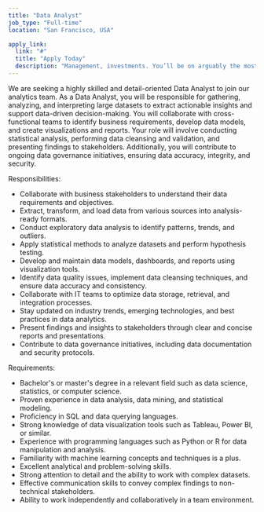 ```yaml
---
title: "Data Analyst"
job_type: "Full-time"
location: "San Francisco, USA"

apply_link:
  link: "#"
  title: "Apply Today"
  description: "Management, investments. You’ll be on arguably the most important"
---
```


We are seeking a highly skilled and detail-oriented Data Analyst to join our analytics team. As a Data Analyst, you will be responsible for gathering, analyzing, and interpreting large datasets to extract actionable insights and support data-driven decision-making. You will collaborate with cross-functional teams to identify business requirements, develop data models, and create visualizations and reports. Your role will involve conducting statistical analysis, performing data cleansing and validation, and presenting findings to stakeholders. Additionally, you will contribute to ongoing data governance initiatives, ensuring data accuracy, integrity, and security.

Responsibilities:

- Collaborate with business stakeholders to understand their data requirements and objectives.
- Extract, transform, and load data from various sources into analysis-ready formats.
- Conduct exploratory data analysis to identify patterns, trends, and outliers.
- Apply statistical methods to analyze datasets and perform hypothesis testing.
- Develop and maintain data models, dashboards, and reports using visualization tools.
- Identify data quality issues, implement data cleansing techniques, and ensure data accuracy and consistency.
- Collaborate with IT teams to optimize data storage, retrieval, and integration processes.
- Stay updated on industry trends, emerging technologies, and best practices in data analytics.
- Present findings and insights to stakeholders through clear and concise reports and presentations.
- Contribute to data governance initiatives, including data documentation and security protocols.

Requirements:

- Bachelor's or master's degree in a relevant field such as data science, statistics, or computer science.
- Proven experience in data analysis, data mining, and statistical modeling.
- Proficiency in SQL and data querying languages.
- Strong knowledge of data visualization tools such as Tableau, Power BI, or similar.
- Experience with programming languages such as Python or R for data manipulation and analysis.
- Familiarity with machine learning concepts and techniques is a plus.
- Excellent analytical and problem-solving skills.
- Strong attention to detail and the ability to work with complex datasets.
- Effective communication skills to convey complex findings to non-technical stakeholders.
- Ability to work independently and collaboratively in a team environment.
